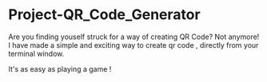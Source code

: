 # Project-QR_Code_Generator
Are you finding youself struck for a way of creating QR Code? Not anymore!
I have made a simple and exciting way to create qr code , directly from your terminal window. 

It's as easy as playing a game !

